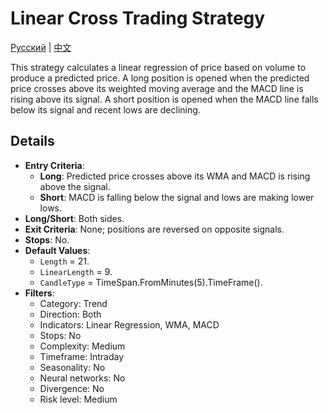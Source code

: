 # Linear Cross Trading Strategy
[Русский](README_ru.md) | [中文](README_cn.md)

This strategy calculates a linear regression of price based on volume to produce a predicted price. A long position is opened when the predicted price crosses above its weighted moving average and the MACD line is rising above its signal. A short position is opened when the MACD line falls below its signal and recent lows are declining.

## Details

- **Entry Criteria**:
  - **Long**: Predicted price crosses above its WMA and MACD is rising above the signal.
  - **Short**: MACD is falling below the signal and lows are making lower lows.
- **Long/Short**: Both sides.
- **Exit Criteria**: None; positions are reversed on opposite signals.
- **Stops**: No.
- **Default Values**:
  - `Length` = 21.
  - `LinearLength` = 9.
  - `CandleType` = TimeSpan.FromMinutes(5).TimeFrame().
- **Filters**:
  - Category: Trend
  - Direction: Both
  - Indicators: Linear Regression, WMA, MACD
  - Stops: No
  - Complexity: Medium
  - Timeframe: Intraday
  - Seasonality: No
  - Neural networks: No
  - Divergence: No
  - Risk level: Medium

